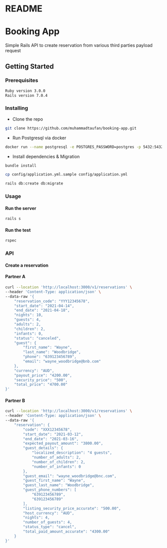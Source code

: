 # README

# Booking App
Simple Rails API to create reservation from various third parties payload request

## Getting Started
### Prerequisites
```sh
Ruby version 3.0.0
Rails version 7.0.4
```

### Installing

- Clone the repo
```sh
git clone https://github.com/muhammadtaufan/booking-app.git
```

- Run Postgresql via docker

```sh
docker run --name postgresql -e POSTGRES_PASSWORD=postgres -p 5432:5432 -d postgres
```

- Install dependencies & Migration

```sh
bundle install

cp config/application.yml.sample config/application.yml

rails db:create db:migrate
```

### Usage
#### Run the server

```sh
rails s
```

#### Run the test

```sh
rspec
```

### API

#### Create a reservation

#### Partner A
```sh
curl --location 'http://localhost:3000/v1/reservations' \
--header 'Content-Type: application/json' \
--data-raw '{
    "reservation_code": "YYY12345678",
    "start_date": "2021-04-14",
    "end_date": "2021-04-18",
    "nights": 10,
    "guests": 4,
    "adults": 2,
    "children": 2,
    "infants": 0,
    "status": "canceled",
    "guest": {
        "first_name": "Wayne",
        "last_name": "Woodbridge",
        "phone": "639123456789",
        "email": "wayne_woodbridge@bnb.com"
    },
    "currency": "AUD",
    "payout_price": "4200.00",
    "security_price": "500",
    "total_price": "4700.00"
}'
```

#### Partner B
```sh
curl --location 'http://localhost:3000/v1/reservations' \
--header 'Content-Type: application/json' \
--data-raw '{
    "reservation": {
        "code": "XXX12345678",
        "start_date": "2021-03-12",
        "end_date": "2021-03-16",
        "expected_payout_amount": "3800.00",
        "guest_details": {
            "localized_description": "4 guests",
            "number_of_adults": 2,
            "number_of_children": 2,
            "number_of_infants": 0
        },
        "guest_email": "wayne_woodbridge@bnc.com",
        "guest_first_name": "Wayne",
        "guest_last_name": "Woodbridge",
        "guest_phone_numbers": [
            "639123456789",
            "639123456789"
        ],
        "listing_security_price_accurate": "500.00",
        "host_currency": "AUD",
        "nights": 4,
        "number_of_guests": 4,
        "status_type": "cancel",
        "total_paid_amount_accurate": "4300.00"
    }
}'
```
